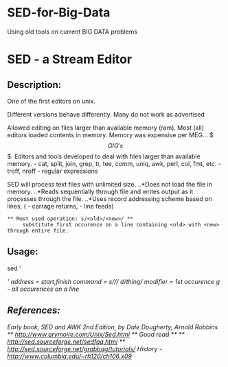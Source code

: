 # SED-for-Big-Data

Using old tools on current BIG DATA problems

# SED - a __Stream Editor__

## Description:
One of the first editors on unix.

Different versions behave differently.  Many do not work as advertised

Allowed editing on files larger than available memory (ram).
  Most (all) editors loaded contents in memory.
  Memory was expensive per MEG... $$$ GIG's $$$.
  Editors and tools developed to deal with files larger than available memory.
    - cat, split, join, grep, tr, tee, comm, uniq, awk, perl, col, fmt, etc.
    - troff, nroff
    - regular expressions

SED will process text files with unlimited size.
..*Does not load the file in memory.
..*Reads sequentially through file and writes output as it processes through the file.
..*Uses record addressing scheme based on lines,
   (<cr> - carrage returns, <lf> - line feeds)

```
** Most used operation: s/<old>/<new>/ **
     substitute first occurence on a line containing <old> with <new> through entire file.
```

## Usage:
sed '<address><command><modifier>' <filename>
  address = start,finish
  command = s/<old>/<new>/   d/thing/
  modifier = 1st occurence    g - all occurences on a line 


## References:
Early book, SED and AWK 2nd Edition, by Dale Dougherty, Arnold Robbins
** http://www.grymoire.com/Unix/Sed.html ** Good read **
** http://sed.sourceforge.net/sedfaq.html **
http://sed.sourceforge.net/grabbag/tutorials/
History - http://www.columbia.edu/~rh120/ch106.x09
